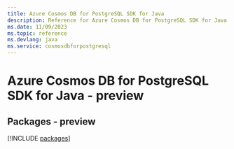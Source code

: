 ```yaml
---
title: Azure Cosmos DB for PostgreSQL SDK for Java
description: Reference for Azure Cosmos DB for PostgreSQL SDK for Java
ms.date: 11/09/2023
ms.topic: reference
ms.devlang: java
ms.service: cosmosdbforpostgresql
---
```

# Azure Cosmos DB for PostgreSQL SDK for Java - preview
## Packages - preview
[!INCLUDE [packages](cosmos-db-for-postgresql-index.md)]